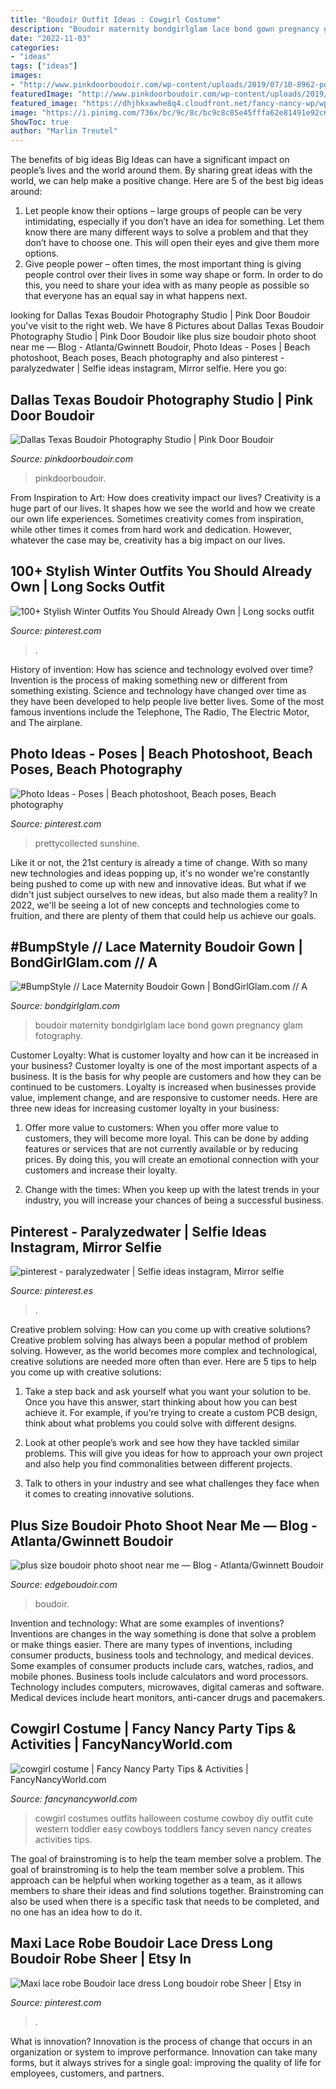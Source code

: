 ```yaml
---
title: "Boudoir Outfit Ideas : Cowgirl Costume"
description: "Boudoir maternity bondgirlglam lace bond gown pregnancy glam fotography"
date: "2022-11-03"
categories:
- "ideas"
tags: ["ideas"]
images:
- "http://www.pinkdoorboudoir.com/wp-content/uploads/2019/07/10-8962-post/DallasDFWBoudoir-30.jpg"
featuredImage: "http://www.pinkdoorboudoir.com/wp-content/uploads/2019/07/10-8962-post/DallasDFWBoudoir-30.jpg"
featured_image: "https://dhjhkxawhe8q4.cloudfront.net/fancy-nancy-wp/wp-content/uploads/2014/06/11143118/20151001-Cowgirl.jpg"
image: "https://i.pinimg.com/736x/bc/9c/8c/bc9c8c85e45fffa62e81491e92c6dbec.jpg"
ShowToc: true
author: "Marlin Treutel"
---
```



The benefits of big ideas
Big Ideas can have a significant impact on people’s lives and the world around them. By sharing great ideas with the world, we can help make a positive change. Here are 5 of the best big ideas around: 
1. Let people know their options – large groups of people can be very intimidating, especially if you don’t have an idea for something. Let them know there are many different ways to solve a problem and that they don’t have to choose one. This will open their eyes and give them more options. 
2. Give people power – often times, the most important thing is giving people control over their lives in some way shape or form. In order to do this, you need to share your idea with as many people as possible so that everyone has an equal say in what happens next. 

	

		
looking for Dallas Texas Boudoir Photography Studio | Pink Door Boudoir you've visit to the right web. We have 8 Pictures about Dallas Texas Boudoir Photography Studio | Pink Door Boudoir like plus size boudoir photo shoot near me — Blog - Atlanta/Gwinnett Boudoir, Photo Ideas - Poses | Beach photoshoot, Beach poses, Beach photography and also pinterest - paralyzedwater | Selfie ideas instagram, Mirror selfie. Here you go:
		
    
## Dallas Texas Boudoir Photography Studio | Pink Door Boudoir

<img loading=lazy src="http://www.pinkdoorboudoir.com/wp-content/uploads/2019/07/10-8962-post/DallasDFWBoudoir-30.jpg" onerror="this.onerror=null;this.src='https://tse4.mm.bing.net/th?id=OIP.wioxrDGcRd_PJLBgXBvCwwHaLG&amp;pid=15.1';" alt="Dallas Texas Boudoir Photography Studio | Pink Door Boudoir">

_Source: pinkdoorboudoir.com_

>pinkdoorboudoir. 

	

From Inspiration to Art: How does creativity impact our lives?
Creativity is a huge part of our lives. It shapes how we see the world and how we create our own life experiences. Sometimes creativity comes from inspiration, while other times it comes from hard work and dedication. However, whatever the case may be, creativity has a big impact on our lives.

    
## 100+ Stylish Winter Outfits You Should Already Own | Long Socks Outfit

<img loading=lazy src="https://i.pinimg.com/736x/4c/8d/98/4c8d98b849e7c203f58b66921377eacb.jpg" onerror="this.onerror=null;this.src='https://tse1.mm.bing.net/th?id=OIP.AfgVPFHXPdzHS-LYfn7tkgAAAA&amp;pid=15.1';" alt="100+ Stylish Winter Outfits You Should Already Own | Long socks outfit">

_Source: pinterest.com_

>. 

	

History of invention: How has science and technology evolved over time?
Invention is the process of making something new or different from something existing. Science and technology have changed over time as they have been developed to help people live better lives. Some of the most famous inventions include the Telephone, The Radio, The Electric Motor, and The airplane.

    
## Photo Ideas - Poses | Beach Photoshoot, Beach Poses, Beach Photography

<img loading=lazy src="https://i.pinimg.com/736x/c0/50/8b/c0508b1d2389e69330cbcd3ec77119b5.jpg" onerror="this.onerror=null;this.src='https://tse1.mm.bing.net/th?id=OIP.wsliOyF0lc_MqG3FsnwbTQHaLH&amp;pid=15.1';" alt="Photo Ideas - Poses | Beach photoshoot, Beach poses, Beach photography">

_Source: pinterest.com_

>prettycollected sunshine. 

	

Like it or not, the 21st century is already a time of change. With so many new technologies and ideas popping up, it's no wonder we're constantly being pushed to come up with new and innovative ideas. But what if we didn't just subject ourselves to new ideas, but also made them a reality? In 2022, we'll be seeing a lot of new concepts and technologies come to fruition, and there are plenty of them that could help us achieve our goals.

    
## #BumpStyle // Lace Maternity Boudoir Gown | BondGirlGlam.com // A

<img loading=lazy src="https://bondgirlglam.com/wp-content/uploads/2017/04/bond-girl-glam-maternity-pregnancy-boudoir-lace-gown-dress-mother-daughter-white-bedroom-8-683x1024.jpg" onerror="this.onerror=null;this.src='https://tse4.mm.bing.net/th?id=OIP.I_yG2-kxluA11BpruCusOQHaLG&amp;pid=15.1';" alt="#BumpStyle // Lace Maternity Boudoir Gown | BondGirlGlam.com // A">

_Source: bondgirlglam.com_

>boudoir maternity bondgirlglam lace bond gown pregnancy glam fotography. 

	

Customer Loyalty: What is customer loyalty and how can it be increased in your business?
Customer loyalty is one of the most important aspects of a business. It is the basis for why people are customers and how they can be continued to be customers. Loyalty is increased when businesses provide value, implement change, and are responsive to customer needs. Here are three new ideas for increasing customer loyalty in your business:
1. Offer more value to customers: When you offer more value to customers, they will become more loyal. This can be done by adding features or services that are not currently available or by reducing prices. By doing this, you will create an emotional connection with your customers and increase their loyalty.

2. Change with the times: When you keep up with the latest trends in your industry, you will increase your chances of being a successful business.

    
## Pinterest - Paralyzedwater | Selfie Ideas Instagram, Mirror Selfie

<img loading=lazy src="https://i.pinimg.com/736x/a7/e0/6d/a7e06daf17b4c57528f230898c600237.jpg" onerror="this.onerror=null;this.src='https://tse3.mm.bing.net/th?id=OIP.PkwYAZG9Wo6rMotYyIY8-QHaHY&amp;pid=15.1';" alt="pinterest - paralyzedwater | Selfie ideas instagram, Mirror selfie">

_Source: pinterest.es_

>. 

	

Creative problem solving: How can you come up with creative solutions?
Creative problem solving has always been a popular method of problem solving. However, as the world becomes more complex and technological, creative solutions are needed more often than ever. Here are 5 tips to help you come up with creative solutions:
1. Take a step back and ask yourself what you want your solution to be. Once you have this answer, start thinking about how you can best achieve it. For example, if you’re trying to create a custom PCB design, think about what problems you could solve with different designs.

2. Look at other people’s work and see how they have tackled similar problems. This will give you ideas for how to approach your own project and also help you find commonalities between different projects.

3. Talk to others in your industry and see what challenges they face when it comes to creating innovative solutions.

    
## Plus Size Boudoir Photo Shoot Near Me — Blog - Atlanta/Gwinnett Boudoir

<img loading=lazy src="https://images.squarespace-cdn.com/content/v1/5511b56ae4b0adc81e819260/1600473374366-HBRKXHOJCV13PAKCAE7C/ke17ZwdGBToddI8pDm48kEQUzE1CV_HIc1wpSOm6-nd7gQa3H78H3Y0txjaiv_0fDoOvxcdMmMKkDsyUqMSsMWxHk725yiiHCCLfrh8O1z5QPOohDIaIeljMHgDF5CVlOqpeNLcJ80NK65_fV7S1UdBznftKBLvUwd_2sAIB-NvEboJJlHDOOaV1VhaTjVw-eiOUcSkz3YqZlvOaIa4gng/Atlanta+Curvy+Plus+Size+Boudoir+(1).jpg" onerror="this.onerror=null;this.src='https://tse4.mm.bing.net/th?id=OIP.O4V6nXZDomlWLGSBuzFlSQHaLG&amp;pid=15.1';" alt="plus size boudoir photo shoot near me — Blog - Atlanta/Gwinnett Boudoir">

_Source: edgeboudoir.com_

>boudoir. 

	

Invention and technology: What are some examples of inventions?
Inventions are changes in the way something is done that solve a problem or make things easier. There are many types of inventions, including consumer products, business tools and technology, and medical devices. Some examples of consumer products include cars, watches, radios, and mobile phones. Business tools include calculators and word processors. Technology includes computers, microwaves, digital cameras and software. Medical devices include heart monitors, anti-cancer drugs and pacemakers.

    
## Cowgirl Costume | Fancy Nancy Party Tips &amp; Activities | FancyNancyWorld.com

<img loading=lazy src="https://dhjhkxawhe8q4.cloudfront.net/fancy-nancy-wp/wp-content/uploads/2014/06/11143118/20151001-Cowgirl.jpg" onerror="this.onerror=null;this.src='https://tse4.mm.bing.net/th?id=OIP.1WO3aVbzHwHo--i7N_oNmQHaL0&amp;pid=15.1';" alt="cowgirl costume | Fancy Nancy Party Tips &amp; Activities | FancyNancyWorld.com">

_Source: fancynancyworld.com_

>cowgirl costumes outfits halloween costume cowboy diy outfit cute western toddler easy cowboys toddlers fancy seven nancy creates activities tips. 

	

The goal of brainstroming is to help the team member solve a problem.
The goal of brainstroming is to help the team member solve a problem. This approach can be helpful when working together as a team, as it allows members to share their ideas and find solutions together. Brainstroming can also be used when there is a specific task that needs to be completed, and no one has an idea how to do it.

    
## Maxi Lace Robe Boudoir Lace Dress Long Boudoir Robe Sheer | Etsy In

<img loading=lazy src="https://i.pinimg.com/736x/bc/9c/8c/bc9c8c85e45fffa62e81491e92c6dbec.jpg" onerror="this.onerror=null;this.src='https://tse2.mm.bing.net/th?id=OIP.MFEJEoPMinHIYsQsmmLXqgHaLJ&amp;pid=15.1';" alt="Maxi lace robe Boudoir lace dress Long boudoir robe Sheer | Etsy in">

_Source: pinterest.com_

>. 

	

What is innovation?
Innovation is the process of change that occurs in an organization or system to improve performance. Innovation can take many forms, but it always strives for a single goal: improving the quality of life for employees, customers, and partners.

